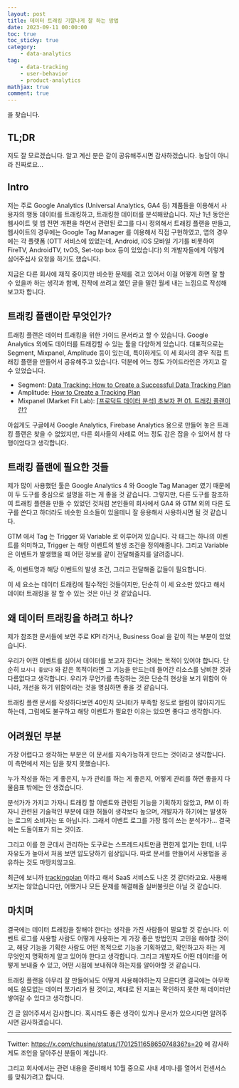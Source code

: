 ```yaml
---
layout: post
title: 데이터 트래킹 기깔나게 잘 하는 방법
date: 2023-09-11 00:00:00
toc: true
toc_sticky: true
category: 
    - data-analytics
tag:
    - data-tracking
    - user-behavior
    - product-analytics
mathjax: true
comment: true
---
```


을 찾습니다.

## TL;DR

저도 잘 모르겠습니다. 알고 계신 분은 같이 공유해주시면 감사하겠습니다. 농담이 아니라 진짜로요...

## Intro

저는 주로 Google Analytics (Universal Analytics, GA4 등) 제품들을 이용해서 사용자의 행동 데이터를 트래킹하고, 트래킹한 데이터를 분석해왔습니다. 지난 1년 동안은 웹사이트 및 앱 전면 개편을 하면서 관련된 로그를 다시 정의해서 트래킹 플랜을 만들고, 웹사이트의 경우에는 Google Tag Manager 를 이용해서 직접 구현하였고, 앱의 경우에는 각 플랫폼 (OTT 서비스에 있었는데, Android, iOS 모바일 기기를 비롯하여 FireTV, AndroidTV, tvOS, Set-top box 등이 있었습니다) 의 개발자들에게 이렇게 심어주십사 요청을 하기도 했습니다.

지금은 다른 회사에 재직 중이지만 비슷한 문제를 겪고 있어서 이걸 어떻게 하면 잘 할 수 있을까 하는 생각과 함께, 진작에 쓰려고 했던 글을 밀린 월세 내는 느낌으로 작성해보고자 합니다.

## 트래킹 플랜이란 무엇인가?

트래킹 플랜은 데이터 트래킹을 위한 가이드 문서라고 할 수 있습니다. Google Analytics 외에도 데이터를 트래킹할 수 있는 툴을 다양하게 있습니다. 대표적으로는 Segment, Mixpanel, Amplitude 등이 있는데, 특이하게도 이 세 회사의 경우 직접 트래킹 플랜을 만들어서 공유해주고 있습니다. 덕분에 어느 정도 가이드라인은 가지고 갈 수 있었습니다.

- Segment: [Data Tracking: How to Create a Successful Data Tracking Plan](https://segment.com/academy/collecting-data/how-to-create-a-tracking-plan/)
- Amplitude: [How to Create a Tracking Plan](https://amplitude.com/blog/create-tracking-plan)
- Mixpanel (Market Fit Lab): [[프로덕트 데이터 분석] 초보자 편 01. 트래킹 플랜이란?](https://mixpanel.mfitlab.com/blog/2023-05-31-productdataanalysis-beginner-trackingplan)

아쉽게도 구글에서 Google Analytics, Firebase Analytics 용으로 만들어 놓은 트래킹 플랜은 찾을 수 없었지만, 다른 회사들의 사례로 어느 정도 감은 잡을 수 있어서 참 다행이었다고 생각합니다.

## 트래킹 플랜에 필요한 것들

제가 많이 사용했던 툴은 Google Analytics 4 와 Google Tag Manager 였기 때문에 이 두 도구를 중심으로 설명을 하는 게 좋을 것 같습니다. 그렇지만, 다른 도구를 참조하여 트래킹 플랜을 만들 수 있었던 것처럼 본인들의 회사에서 GA4 와 GTM 외의 다른 도구를 쓴다고 하더라도 비슷한 요소들이 있을테니 잘 응용해서 사용하시면 될 것 같습니다.

GTM 에서 Tag 는 Trigger 와 Variable 로 이루어져 있습니다. 각 태그는 하나의 이벤트를 의미하고, Trigger 는 해당 이벤트의 발생 조건을 정의해줍니다. 그리고 Variable 은 이벤트가 발생했을 때 어떤 정보를 같이 전달해줄지를 알려줍니다.

즉, 이벤트명과 해당 이벤트의 발생 조건, 그리고 전달해줄 값들이 필요합니다.

이 세 요소는 데이터 트래킹에 필수적인 것들이지만, 단순히 이 세 요소만 있다고 해서 데이터 트래킹을 잘 할 수 있는 것은 아닌 것 같았습니다.

## 왜 데이터 트래킹을 하려고 하나?

제가 참조한 문서들에 보면 주로 KPI 라거나, Business Goal 을 같이 적는 부분이 있었습니다.

우리가 어떤 이벤트를 심어서 데이터를 보고자 한다는 것에는 목적이 있어야 합니다. 단순히 `보시니 좋았다` 와 같은 목적이라면 그 기능을 만드는데 들어간 리소스를 낭비한 것과 다름없다고 생각합니다. 우리가 무언가를 측정하는 것은 단순히 현상을 보기 위함이 아니라, 개선을 하기 위함이라는 것을 명심하면 좋을 것 같습니다.

트래킹 플랜 문서를 작성하다보면 40인치 모니터가 부족할 정도로 컬럼이 많아지기도 하는데, 그럼에도 불구하고 해당 이벤트가 필요한 이유는 있으면 좋다고 생각합니다.

## 어려웠던 부분

가장 어렵다고 생각하는 부분은 이 문서를 지속가능하게 만드는 것이라고 생각합니다. 이 측면에서 저는 답을 찾지 못했습니다.

누가 작성을 하는 게 좋은지, 누가 관리를 하는 게 좋은지, 어떻게 관리를 하면 좋을지 다 물음표 밖에는 안 생겼습니다.

분석가가 가지고 가자니 트래킹 할 이벤트와 관련된 기능을 기획하지 않았고, PM 이 하자니 관련된 기술적인 부분에 대한 허들이 생각보다 높으며, 개발자가 하기에는 발생하는 로그의 소비자는 또 아닙니다. 그래서 이벤트 로그를 가장 많이 쓰는 분석가가... 결국에는 도돌이표가 되는 것이죠.

그리고 이를 한 군데서 관리하는 도구로는 스프레드시트만큼 편한게 없기는 한데, 너무 자유도가 높아서 처음 보면 압도당하기 쉽상입니다. 따로 문서를 만들어서 사용법을 공유하는 것도 마땅치않고요.

최근에 보니까 [trackingplan](https://www.trackingplan.com/) 이라고 해서 SaaS 서비스도 나온 것 같더라고요. 사용해보지는 않았습니다만, 어쨌거나 모든 문제를 해결해줄 실버불릿은 아닐 것 같습니다.

## 마치며

결국에는 데이터 트래킹을 잘해야 한다는 생각을 가진 사람들이 필요할 것 같습니다. 이벤트 로그를 사용할 사람도 어떻게 사용하는 게 가장 좋은 방법인지 고민을 해야할 것이고, 해당 기능을 기획한 사람도 어떤 목적으로 기능을 기획하였고, 확인하고자 하는 게 무엇인지 명확하게 알고 있어야 한다고 생각합니다. 그리고 개발자도 어떤 데이터를 어떻게 보내줄 수 있고, 어떤 시점에 보내줘야 하는지를 알아야할 것 같습니다.

트래킹 플랜을 아무리 잘 만들어놔도 어떻게 사용해야하는지 모른다면 결국에는 아무짝에도 쓸모없는 데이터 쪼가리가 될 것이고, 제대로 된 지표는 확인하지 못한 채 데이터만 쌓여갈 수 있다고 생각합니다.

긴 글 읽어주셔서 감사합니다. 혹시라도 좋은 생각이 있거나 문서가 있으시다면 알려주시면 감사하겠습니다.

---

Twitter: https://x.com/chusine/status/1701251165865074836?s=20 에 감사하게도 조언을 달아주신 분들이 계십니다.

그리고 회사에서는 관련 내용을 준비해서 10월 중으로 사내 세미나를 열어서 컨센서스를 맞춰가려고 합니다.
